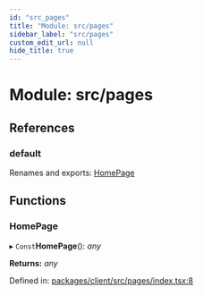 ```yaml
---
id: "src_pages"
title: "Module: src/pages"
sidebar_label: "src/pages"
custom_edit_url: null
hide_title: true
---
```


# Module: src/pages

## References

### default

Renames and exports: [HomePage](src_pages.md#homepage)

## Functions

### HomePage

▸ `Const`**HomePage**(): *any*

**Returns:** *any*

Defined in: [packages/client/src/pages/index.tsx:8](https://github.com/xr3ngine/xr3ngine/blob/7e8e151f1/packages/client/src/pages/index.tsx#L8)
